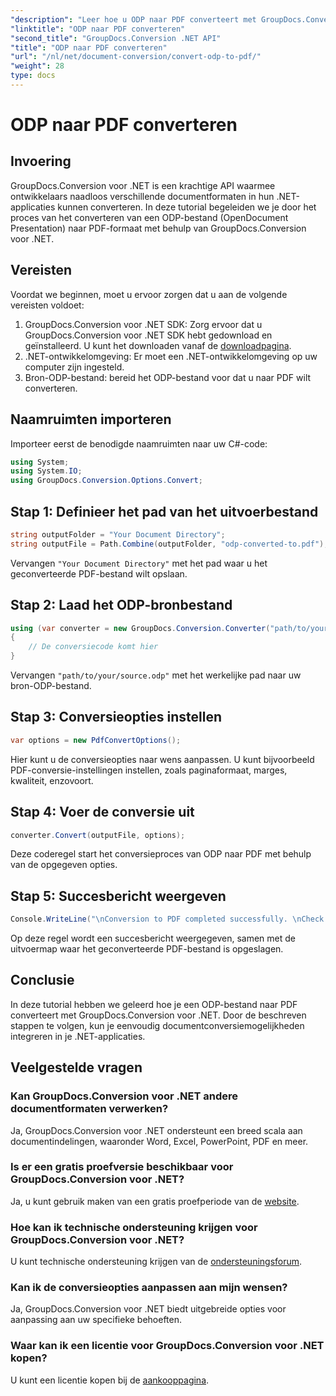 ```yaml
---
"description": "Leer hoe u ODP naar PDF converteert met GroupDocs.Conversion voor .NET. Volg onze stapsgewijze handleiding voor een naadloze documentconversie."
"linktitle": "ODP naar PDF converteren"
"second_title": "GroupDocs.Conversion .NET API"
"title": "ODP naar PDF converteren"
"url": "/nl/net/document-conversion/convert-odp-to-pdf/"
"weight": 28
type: docs
---
```

# ODP naar PDF converteren

## Invoering
GroupDocs.Conversion voor .NET is een krachtige API waarmee ontwikkelaars naadloos verschillende documentformaten in hun .NET-applicaties kunnen converteren. In deze tutorial begeleiden we je door het proces van het converteren van een ODP-bestand (OpenDocument Presentation) naar PDF-formaat met behulp van GroupDocs.Conversion voor .NET.
## Vereisten
Voordat we beginnen, moet u ervoor zorgen dat u aan de volgende vereisten voldoet:
1. GroupDocs.Conversion voor .NET SDK: Zorg ervoor dat u GroupDocs.Conversion voor .NET SDK hebt gedownload en geïnstalleerd. U kunt het downloaden vanaf de [downloadpagina](https://releases.groupdocs.com/conversion/net/).
2. .NET-ontwikkelomgeving: Er moet een .NET-ontwikkelomgeving op uw computer zijn ingesteld.
3. Bron-ODP-bestand: bereid het ODP-bestand voor dat u naar PDF wilt converteren.

## Naamruimten importeren
Importeer eerst de benodigde naamruimten naar uw C#-code:
```csharp
using System;
using System.IO;
using GroupDocs.Conversion.Options.Convert;
```
## Stap 1: Definieer het pad van het uitvoerbestand
```csharp
string outputFolder = "Your Document Directory";
string outputFile = Path.Combine(outputFolder, "odp-converted-to.pdf");
```
Vervangen `"Your Document Directory"` met het pad waar u het geconverteerde PDF-bestand wilt opslaan.
## Stap 2: Laad het ODP-bronbestand
```csharp
using (var converter = new GroupDocs.Conversion.Converter("path/to/your/source.odp"))
{
    // De conversiecode komt hier
}
```
Vervangen `"path/to/your/source.odp"` met het werkelijke pad naar uw bron-ODP-bestand.
## Stap 3: Conversieopties instellen
```csharp
var options = new PdfConvertOptions();
```
Hier kunt u de conversieopties naar wens aanpassen. U kunt bijvoorbeeld PDF-conversie-instellingen instellen, zoals paginaformaat, marges, kwaliteit, enzovoort.
## Stap 4: Voer de conversie uit
```csharp
converter.Convert(outputFile, options);
```
Deze coderegel start het conversieproces van ODP naar PDF met behulp van de opgegeven opties.
## Stap 5: Succesbericht weergeven
```csharp
Console.WriteLine("\nConversion to PDF completed successfully. \nCheck output in {0}", outputFolder);
```
Op deze regel wordt een succesbericht weergegeven, samen met de uitvoermap waar het geconverteerde PDF-bestand is opgeslagen.

## Conclusie
In deze tutorial hebben we geleerd hoe je een ODP-bestand naar PDF converteert met GroupDocs.Conversion voor .NET. Door de beschreven stappen te volgen, kun je eenvoudig documentconversiemogelijkheden integreren in je .NET-applicaties.
## Veelgestelde vragen
### Kan GroupDocs.Conversion voor .NET andere documentformaten verwerken?
Ja, GroupDocs.Conversion voor .NET ondersteunt een breed scala aan documentindelingen, waaronder Word, Excel, PowerPoint, PDF en meer.
### Is er een gratis proefversie beschikbaar voor GroupDocs.Conversion voor .NET?
Ja, u kunt gebruik maken van een gratis proefperiode van de [website](https://releases.groupdocs.com/).
### Hoe kan ik technische ondersteuning krijgen voor GroupDocs.Conversion voor .NET?
U kunt technische ondersteuning krijgen van de [ondersteuningsforum](https://forum.groupdocs.com/c/conversion/11).
### Kan ik de conversieopties aanpassen aan mijn wensen?
Ja, GroupDocs.Conversion voor .NET biedt uitgebreide opties voor aanpassing aan uw specifieke behoeften.
### Waar kan ik een licentie voor GroupDocs.Conversion voor .NET kopen?
U kunt een licentie kopen bij de [aankooppagina](https://purchase.groupdocs.com/buy).